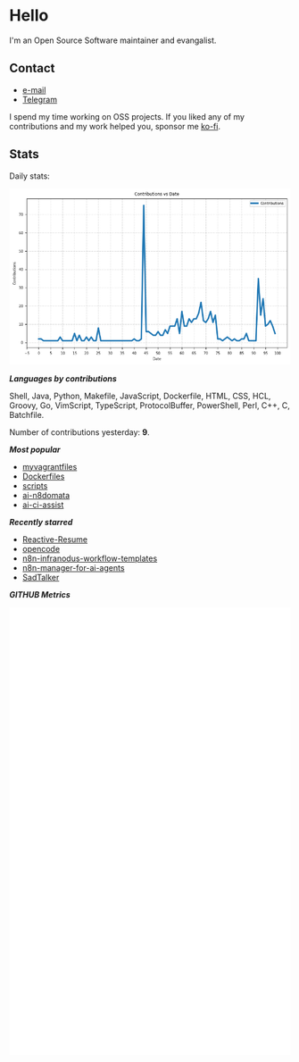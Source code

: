 
# Hello

I'm an Open Source Software maintainer and evangalist.

## Contact

- [e-mail](mailto:askb23@gmail.com)
- [Telegram]()

I spend my time working on OSS projects. If you liked any of
my contributions and my work helped you, sponsor me [ko-fi](https://ko-fi.com/askb23).

## Stats

Daily stats:

![contributions graph](graph.png)

***Languages by contributions***

Shell, Java, Python, Makefile, JavaScript, Dockerfile, HTML, CSS, HCL, Groovy, Go, VimScript, TypeScript, ProtocolBuffer, PowerShell, Perl, C++, C, Batchfile.

Number of contributions yesterday: **9**.

***Most popular***

- [myvagrantfiles](https://github.com/askb/myvagrantfiles)
- [Dockerfiles](https://github.com/askb/Dockerfiles)
- [scripts](https://github.com/askb/scripts)
- [ai-n8domata](https://github.com/askb/ai-n8domata)
- [ai-ci-assist](https://github.com/askb/ai-ci-assist)

***Recently starred***

- [Reactive-Resume](https://github.com/AmruthPillai/Reactive-Resume)
- [opencode](https://github.com/sst/opencode)
- [n8n-infranodus-workflow-templates](https://github.com/infranodus/n8n-infranodus-workflow-templates)
- [n8n-manager-for-ai-agents](https://github.com/czlonkowski/n8n-manager-for-ai-agents)
- [SadTalker](https://github.com/OpenTalker/SadTalker)

***GITHUB Metrics***

![Metrics](https://github.com/askb/askb/blob/main/github-metrics.svg)


